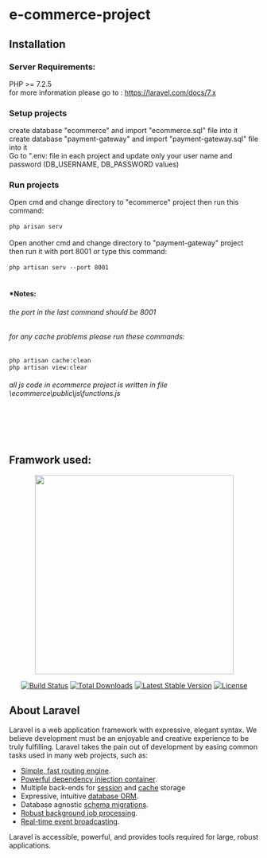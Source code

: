 # e-commerce-project
## Installation
### Server Requirements:
PHP >= 7.2.5<br/>
for more information please go to : https://laravel.com/docs/7.x <br>
### Setup projects
create database "ecommerce" and import "ecommerce.sql" file into it<br>
create database "payment-gateway" and import "payment-gateway.sql" file into it<br>
Go to ".env: file in each project and update only your user name and password (DB_USERNAME, DB_PASSWORD values)<br>
### Run projects
Open cmd and change directory to "ecommerce" project then run this command:<br><br>
`php arisan serv `<br><br>
Open another cmd and change directory to "payment-gateway" project then run it with port 8001 or type this command:<br><br>
` php artisan serv --port 8001 `
<br><br>
#### *Notes:
###### the port in the last command should be 8001 <br>
###### for any cache problems please run these commands:<br>
`php artisan cache:clean`<br>
`php artisan view:clear`<br>
###### all js code in ecommerce project is written in file \ecommerce\public\js\functions.js


<br><br><br>
## Framwork used:
<p align="center"><img src="https://res.cloudinary.com/dtfbvvkyp/image/upload/v1566331377/laravel-logolockup-cmyk-red.svg" width="400"></p>

<p align="center">
<a href="https://travis-ci.org/laravel/framework"><img src="https://travis-ci.org/laravel/framework.svg" alt="Build Status"></a>
<a href="https://packagist.org/packages/laravel/framework"><img src="https://poser.pugx.org/laravel/framework/d/total.svg" alt="Total Downloads"></a>
<a href="https://packagist.org/packages/laravel/framework"><img src="https://poser.pugx.org/laravel/framework/v/stable.svg" alt="Latest Stable Version"></a>
<a href="https://packagist.org/packages/laravel/framework"><img src="https://poser.pugx.org/laravel/framework/license.svg" alt="License"></a>
</p>

## About Laravel

Laravel is a web application framework with expressive, elegant syntax. We believe development must be an enjoyable and creative experience to be truly fulfilling. Laravel takes the pain out of development by easing common tasks used in many web projects, such as:

- [Simple, fast routing engine](https://laravel.com/docs/routing).
- [Powerful dependency injection container](https://laravel.com/docs/container).
- Multiple back-ends for [session](https://laravel.com/docs/session) and [cache](https://laravel.com/docs/cache) storage
- Expressive, intuitive [database ORM](https://laravel.com/docs/eloquent).
- Database agnostic [schema migrations](https://laravel.com/docs/migrations).
- [Robust background job processing](https://laravel.com/docs/queues).
- [Real-time event broadcasting](https://laravel.com/docs/broadcasting).

Laravel is accessible, powerful, and provides tools required for large, robust applications.


